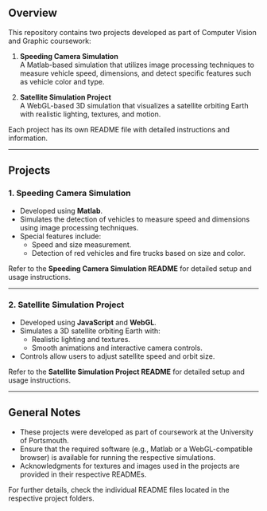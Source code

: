## Overview

This repository contains two projects developed as part of Computer Vision and Graphic coursework:

1. **Speeding Camera Simulation**  
   A Matlab-based simulation that utilizes image processing techniques to measure vehicle speed, dimensions, and detect specific features such as vehicle color and type.

2. **Satellite Simulation Project**  
   A WebGL-based 3D simulation that visualizes a satellite orbiting Earth with realistic lighting, textures, and motion.

Each project has its own README file with detailed instructions and information.

---

## Projects

### **1. Speeding Camera Simulation**
- Developed using **Matlab**.
- Simulates the detection of vehicles to measure speed and dimensions using image processing techniques.
- Special features include:
  - Speed and size measurement.
  - Detection of red vehicles and fire trucks based on size and color.

Refer to the **Speeding Camera Simulation README** for detailed setup and usage instructions.

---

### **2. Satellite Simulation Project**
- Developed using **JavaScript** and **WebGL**.
- Simulates a 3D satellite orbiting Earth with:
  - Realistic lighting and textures.
  - Smooth animations and interactive camera controls.
- Controls allow users to adjust satellite speed and orbit size.

Refer to the **Satellite Simulation Project README** for detailed setup and usage instructions.

---

## General Notes
- These projects were developed as part of coursework at the University of Portsmouth.
- Ensure that the required software (e.g., Matlab or a WebGL-compatible browser) is available for running the respective simulations.
- Acknowledgments for textures and images used in the projects are provided in their respective READMEs.

For further details, check the individual README files located in the respective project folders.
